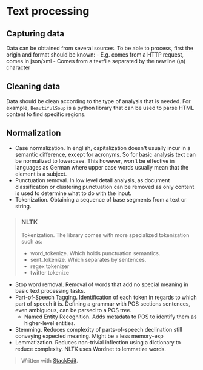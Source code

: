# Text processing

## Capturing data

Data can be obtained from several sources. To be able to process, first the origin and format should be known: 
	- E.g. comes from a HTTP request, comes in json/xml
	- Comes from a textfile separated by the newline (\n) character

## Cleaning data

Data should be clean according to the type of analysis that is needed. For example, `BeautifulSoup` is a python library that can be used to parse HTML content to find specific regions.

## Normalization

- Case normalization. In english, capitalization doesn't usually incur in a semantic difference, except for acronyms. So for basic analysis text can be normalized to lowercase. 
This however, won't be effective in languages as German where upper case words usually mean that the element is a subject.
- Punctuation removal. In low level detail analysis, as document classification or clustering punctuation can be removed as only content is used to determine what to do with the input.
- Tokenization. Obtaining a sequence of base segments from a text or string.

> ### NLTK 
> 
> Tokenization. The library comes with more specialized tokenization
> such as:
> 	- word_tokenize. Which holds punctuation semantics.
> 	- sent_tokenize. Which separates by sentences.
> 	- regex tokenizer
> 	- twitter tokenize

- Stop word removal. Removal of words that add no special meaning in basic text processing tasks.
- Part-of-Speech Tagging. Identification of each token in regards to which part of speech it is. Defining a grammar with POS sections sentences, even ambiguous, can be parsed to a POS tree.
	- Named Entity Recognition. Adds metadata to POS to identify them as higher-level entities.
- Stemming. Reduces complexity of parts-of-speech declination still conveying expected meaning. Might be a less memory-exp
- Lemmatization. Reduces non-trivial inflection using a dictionary to reduce complexity. NLTK uses Wordnet to lemmatize words.
> Written with [StackEdit](https://stackedit.io/).
<!--stackedit_data:
eyJoaXN0b3J5IjpbNjk5NTkwNzY1LC0zNDAyNTA1NDUsLTEzND
IyNTQyNiwxMjM2MDQzNTQ0LC02NTU4OTQwM119
-->
